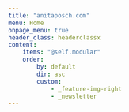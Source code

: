 ```yaml
---
title: "anitaposch.com"
menu: Home
onpage_menu: true
header_class: headerclassx
content:
    items: "@self.modular"
    order:
        by: default
        dir: asc
        custom:
            - _feature-img-right
            - _newsletter
---
```

